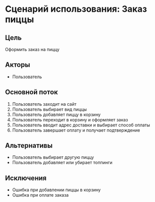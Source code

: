 # Сценарий использования: Заказ пиццы

## Цель
Оформить заказ на пиццу

## Акторы
- Пользователь

## Основной поток
1. Пользователь заходит на сайт
2. Пользователь выбирает вид пиццы
3. Пользователь добавляет пиццу в корзину
4. Пользователь переходит в корзину и оформляет заказ
5. Пользователь вводит адрес доставки и выбирает способ оплаты
6. Пользователь завершает оплату и получает подтверждение

## Альтернативы
- Пользователь выбирает другую пиццу
- Пользователь добавляет или убирает топпинги

## Исключения
- Ошибка при добавлении пиццы в корзину
- Ошибка при оплате заказа
